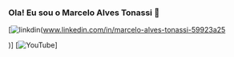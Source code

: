 ### Ola! Eu sou o Marcelo Alves Tonassi 🦉
[![linkdin](https://img.shields.io/badge/LinkedIn-0077B5?style=for-the-badge&logo=linkedin&logoColor=white)(www.linkedin.com/in/marcelo-alves-tonassi-59923a25

)]
[![YouTube](https://img.shields.io/badge/YouTube-FF0000?style=for-the-badge&logo=youtube&logoColor=white)]


